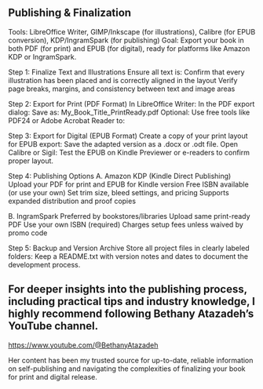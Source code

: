 ## Publishing & Finalization
Tools: LibreOffice Writer, GIMP/Inkscape (for illustrations), Calibre (for EPUB conversion), KDP/IngramSpark (for publishing) Goal: Export your book in both PDF (for print) and EPUB (for digital), ready for platforms like Amazon KDP or IngramSpark.

Step 1: Finalize Text and Illustrations
Ensure all text is:
Confirm that every illustration has been placed and is correctly aligned in the layout
Verify page breaks, margins, and consistency between text and image areas

Step 2: Export for Print (PDF Format)
In LibreOffice Writer:
In the PDF export dialog:
Save as: My_Book_Title_PrintReady.pdf
Optional: Use free tools like PDF24 or Adobe Acrobat Reader to:

Step 3: Export for Digital (EPUB Format)
Create a copy of your print layout for EPUB export:
Save the adapted version as a .docx or .odt file.
Open Calibre or Sigil:
Test the EPUB on Kindle Previewer or e-readers to confirm proper layout.

Step 4: Publishing Options
A. Amazon KDP (Kindle Direct Publishing)
Upload your PDF for print and EPUB for Kindle version
Free ISBN available (or use your own)
Set trim size, bleed settings, and pricing
Supports expanded distribution and proof copies

B. IngramSpark
Preferred by bookstores/libraries
Upload same print-ready PDF
Use your own ISBN (required)
Charges setup fees unless waived by promo code

Step 5: Backup and Version Archive
Store all project files in clearly labeled folders:
Keep a README.txt with version notes and dates to document the development process.

## For deeper insights into the publishing process, including practical tips and industry knowledge, I highly recommend following Bethany Atazadeh’s YouTube channel.

https://www.youtube.com/@BethanyAtazadeh

Her content has been my trusted source for up-to-date, reliable information on self-publishing and navigating the complexities of finalizing your book for print and digital release.
